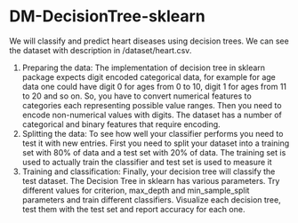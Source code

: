 # DM-DecisionTree-sklearn

We will classify and predict heart diseases using decision trees. We can see the
dataset with description in /dataset/heart.csv.
1) Preparing the data: The implementation of decision tree in sklearn package expects digit
encoded categorical data, for example for age data one could have digit 0 for ages from
0 to 10, digit 1 for ages from 11 to 20 and so on. So, you have to convert numerical
features to categories each representing possible value ranges. Then you need to encode
non-numerical values with digits. The dataset has a number of categorical and binary
features that require encoding.
2) Splitting the data: To see how well your classifier performs you need to test it with new
entries. First you need to split your dataset into a training set with 80% of data and a test
set with 20% of data. The training set is used to actually train the classifier and test set is
used to measure it
3) Training and classification: Finally, your decision tree will classify the test dataset. The
Decision Tree in sklearn has various parameters. Try different values for criterion,
max_depth and min_sample_split parameters and train different classifiers. Visualize
each decision tree, test them with the test set and report accuracy for each one.
